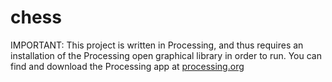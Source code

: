 # chess

IMPORTANT: This project is written in Processing,  and thus requires an installation of the Processing open graphical library in order to run.
You can find and download the Processing app at [processing.org](https://processing.org "Processing.org")
